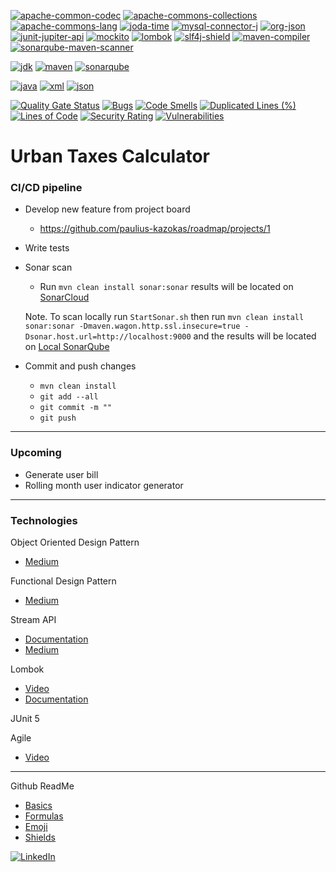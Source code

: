 <!-- Links -->
[linkedin-shield]: https://img.shields.io/badge/-LinkedIn-black.svg?style=flat-square&logo=linkedin&colorB=555
[linkedin-url]: https://www.linkedin.com/in/paulius-leonardas-kazokas/

[apache-common-codec-shield]: https://img.shields.io/badge/apache--commons--codec-v4.4-red.svg
[apache-common-codec-link]: https://github.com/apache/commons-codec

[apache-commons-collections-shield]: https://img.shields.io/badge/apache--commons--collections-v4.4-red.svg
[apache-commons-collections-link]: https://github.com/apache/commons-collections

[apache-commons-lang-shield]: https://img.shields.io/badge/apache--commons--lang-v3.10-red.svg
[apache-commons-lang-link]: https://github.com/apache/commons-lang

[joda-time-shield]: https://img.shields.io/badge/joda--time-v2.10.6-blue.svg
[joda-time-link]: https://github.com/JodaOrg/joda-time

[mysql-connector-j-shield]: https://img.shields.io/badge/mysql--connector--j-v8.0.20-blue.svg
[mysql-connector-j-link]: https://github.com/mysql/mysql-connector-j

[org-json-shiled]: https://img.shields.io/badge/org--json-v20200518-yellow
[org-joda-link]: https://github.com/stleary/JSON-java

[junit-jupiter-api-shield]: https://img.shields.io/badge/junit--jupiter--api-v5.6.2-lightgrey.svg
[junit-jupiter-api-link]: https://mvnrepository.com/artifact/org.junit.jupiter/junit-jupiter-api/5.6.2

[mockito-shield]: https://img.shields.io/badge/mockito-v3.3.3-green.svg
[mockito-link]: https://github.com/mockito/mockito

[lombok-shield]: https://img.shields.io/badge/lombok-v1.18.12-orange.svg
[lombok-link]: https://github.com/rzwitserloot/lombok

[slf4j-shield]: https://img.shields.io/badge/slf4j-v1.7.21-green.svg
[slf4j-link]: https://github.com/qos-ch/slf4j

[jdk-shield]: https://img.shields.io/badge/jdk-v13.0.2-blue.svg
[jdk-link]: https://www.oracle.com/java/technologies/javase/jdk13-archive-downloads.html

[maven-shield]: https://img.shields.io/badge/maven-v3.6.3-red.svg
[maven-link]: https://maven.apache.org/download.cgi#downloading-apache-maven-3-6-3

[maven-compiler-shield]: https://img.shields.io/badge/maven--compiler-v3.8.1-red.svg
[maven-compiler-link]: https://mvnrepository.com/artifact/org.apache.maven.plugins/maven-compiler-plugin/3.8.1

[repo-java-shield]: https://img.shields.io/github/languages/top/paulius-kazokas/Urban-Taxes-Calculator?label=Java&logoColor=red
[repo-java-link]: https://github.com/paulius-kazokas/Urban-Taxes-Calculator/search?l=java

[sonarqube-shield]: https://img.shields.io/badge/sonarqube-v8.4.2.36762-green.svg
[sonarqube-link]: https://www.sonarqube.org/success-download-community-edition/

[sonarqube-maven-shield]: https://img.shields.io/badge/org--sonarsource--scanner--maven-v3.7.0.1746-green.svg
[sonarqube-maven-link]: https://mvnrepository.com/artifact/org.sonarsource.scanner.maven/sonar-maven-plugin/3.7.0.1746

[java]: https://img.shields.io/badge/-java-blue.svg
[xml]: https://img.shields.io/badge/-xml-red.svg
[json]: https://img.shields.io/badge/-json-green.svg


<!-- Dependencies section -->
[![apache-common-codec][apache-common-codec-shield]][apache-common-codec-link]
[![apache-commons-collections][apache-commons-collections-shield]][apache-commons-collections-link]
[![apache-commons-lang][apache-commons-lang-shield]][apache-commons-lang-link]
[![joda-time][joda-time-shield]][joda-time-link]
[![mysql-connector-j][mysql-connector-j-shield]][mysql-connector-j-link]
[![org-json][org-json-shiled]][org-joda-link]
[![junit-jupiter-api][junit-jupiter-api-shield]][junit-jupiter-api-link]
[![mockito][mockito-shield]][mockito-link]
[![lombok][lombok-shield]][lombok-link]
[![slf4j-shield]][slf4j-link]
[![maven-compiler][maven-compiler-shield]][maven-compiler-link]
[![sonarqube-maven-scanner][sonarqube-maven-shield]][sonarqube-maven-link]

[![jdk][jdk-shield]][jdk-link]
[![maven][maven-shield]][maven-link]
[![sonarqube][sonarqube-shield]][sonarqube-link]

[![java][java]][java]
[![xml][xml]][xml]
[![json][json]][json]

<!-- SonarCloud section -->
<!-- Note: in order to get sonar badges goto sonarcloud.io project and locate blue button "Get project badges" -->
[![Quality Gate Status](https://sonarcloud.io/api/project_badges/measure?project=urban.taxes.calculator%3AUrban-Taxes-Calculator&metric=alert_status)](https://sonarcloud.io/dashboard?id=urban.taxes.calculator%3AUrban-Taxes-Calculator)
[![Bugs](https://sonarcloud.io/api/project_badges/measure?project=urban.taxes.calculator%3AUrban-Taxes-Calculator&metric=bugs)](https://sonarcloud.io/dashboard?id=urban.taxes.calculator%3AUrban-Taxes-Calculator)
[![Code Smells](https://sonarcloud.io/api/project_badges/measure?project=urban.taxes.calculator%3AUrban-Taxes-Calculator&metric=code_smells)](https://sonarcloud.io/dashboard?id=urban.taxes.calculator%3AUrban-Taxes-Calculator)
[![Duplicated Lines (%)](https://sonarcloud.io/api/project_badges/measure?project=urban.taxes.calculator%3AUrban-Taxes-Calculator&metric=duplicated_lines_density)](https://sonarcloud.io/dashboard?id=urban.taxes.calculator%3AUrban-Taxes-Calculator)
[![Lines of Code](https://sonarcloud.io/api/project_badges/measure?project=urban.taxes.calculator%3AUrban-Taxes-Calculator&metric=ncloc)](https://sonarcloud.io/dashboard?id=urban.taxes.calculator%3AUrban-Taxes-Calculator)
[![Security Rating](https://sonarcloud.io/api/project_badges/measure?project=urban.taxes.calculator%3AUrban-Taxes-Calculator&metric=security_rating)](https://sonarcloud.io/dashboard?id=urban.taxes.calculator%3AUrban-Taxes-Calculator)
[![Vulnerabilities](https://sonarcloud.io/api/project_badges/measure?project=urban.taxes.calculator%3AUrban-Taxes-Calculator&metric=vulnerabilities)](https://sonarcloud.io/dashboard?id=urban.taxes.calculator%3AUrban-Taxes-Calculator)

# Urban Taxes Calculator

### CI/CD pipeline

- Develop new feature from project board
  - https://github.com/paulius-kazokas/roadmap/projects/1
- Write tests
- Sonar scan
  - Run ```mvn clean install sonar:sonar``` results will be located on [SonarCloud](https://sonarcloud.io/project/configuration?id=paulius-kazokas_Urban-Taxes-Calculator)
  
  Note. To scan locally run ```StartSonar.sh``` then run ```mvn clean install sonar:sonar -Dmaven.wagon.http.ssl.insecure=true -Dsonar.host.url=http://localhost:9000``` and the results will be located on [Local SonarQube](http://localhost:9000/dashboard?id=urban.taxes.calculator%3AUrban-Taxes-Calculator)
- Commit and push changes
  - ```mvn clean install ```
  - ```git add --all```
  - ```git commit -m ""```
  - ```git push```

---

### Upcoming

- Generate user bill
- Rolling month user indicator generator

---

### Technologies

Object Oriented Design Pattern
- [Medium](https://medium.com/edureka/java-oop-cheat-sheet-9c6ebb5e1175)

Functional Design Pattern
- [Medium](https://medium.com/better-programming/functional-patterns-in-java-b2b781f84124)

Stream API
- [Documentation](https://docs.oracle.com/javase/8/docs/api/java/util/stream/Stream.html)
- [Medium](https://praveergupta.in/practical-guide-to-java-stream-api-7aadc02908f7)

Lombok
- [Video](https://www.youtube.com/watch?v=goISFNxHEqc&ab_channel=MikeM%C3%B8llerNielsen)
- [Documentation](https://projectlombok.org/features/all)

JUnit 5

Agile
- [Video](https://www.youtube.com/watch?v=502ILHjX9EE)

---

Github ReadMe

- [Basics](https://guides.github.com/features/mastering-markdown/)
- [Formulas](https://www.codecogs.com/latex/eqneditor.php)
- [Emoji](https://gist.github.com/rxaviers/7360908)
- [Shields](https://shields.io)


[![LinkedIn][linkedin-shield]]([linkedin-url])

